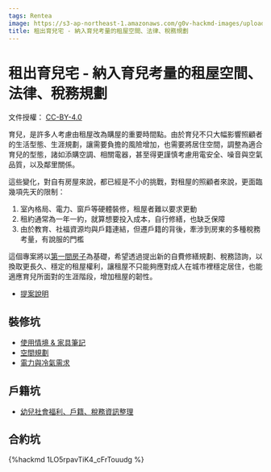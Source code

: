 ```yaml
---
tags: Rentea
image: https://s3-ap-northeast-1.amazonaws.com/g0v-hackmd-images/uploads/upload_232ea3cb23af59a27df7379515def64a.jpeg
title: 租出育兒宅 - 納入育兒考量的租屋空間、法律、稅務規劃
---
```

# 租出育兒宅 - 納入育兒考量的租屋空間、法律、稅務規劃

文件授權： [CC-BY-4.0](https://creativecommons.org/licenses/by/4.0/deed.zh_TW)

育兒，是許多人考慮由租屋改為購屋的重要時間點。由於育兒不只大幅影響照顧者的生活型態、生涯規劃，讓需要負擔的風險增加，也需要將居住空間，調整為適合育兒的型態，諸如添購空調、相關電器，甚至得更謹慎考慮用電安全、噪音與空氣品質，以及鄰里關係。

這些變化，對自有房屋來說，都已經是不小的挑戰，對租屋的照顧者來說，更面臨幾項先天的限制：

1. 室內格局、電力、窗戶等硬體裝修，租屋者難以要求更動
1. 租約通常為一年一約，就算想要投入成本，自行修繕，也缺乏保障
2. 由於教育、社福資源均與戶籍連結，但遷戶籍的背後，牽涉到房東的多種稅務考量，有說服的門檻

這個專案將以[第一間房子](https://g0v.hackmd.io/@ddio/corent)為基礎，希望透過提出新的自費修繕規劃、稅務諮詢，以換取更長久、穩定的租屋權利，讓租屋不只能夠應對成人在城市裡穩定居住，也能適應育兒所面對的生涯階段，增加租屋的韌性。

- [提案說明](https://g0v.hackmd.io/tQZeLfF7SueLMKLO6eMvrQ)

## 裝修坑

- [使用情境 & 家具筆記](https://hackmd.io/s_TUJZ06RtGEvnQSe56VXg)
- [空間規劃](https://g0v.hackmd.io/x6TmTIFhRpC2UgSpPKFHrg)
- [電力與冷氣需求](https://g0v.hackmd.io/qTwpPR2ASXimqTAezLgJgA)

## 戶籍坑

- [幼兒社會福利、戶籍、稅務資訊整理](https://g0v.hackmd.io/SgI7kEHSS1-nJiMF-oD0Bg)

## 合約坑

{%hackmd 1LO5rpavTiK4_cFrTouudg %}
